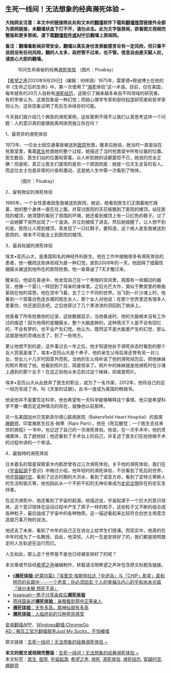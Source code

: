  <h2>生死一线间！无法想象的经典濒死体验 ~</h2> <p class="notice"><b>大陆网友注意：本文中的链接除此处和文末的<a href="https://github.com/bannedbook/fanqiang" >翻墙</a>软件下载和<a href="https://github.com/killgcd/justmysocks/blob/master/README.md">翻墙推荐</a>链接外全部为禁网链接，未翻墙状态下打不开，请勿点击。此为文字版禁闻，欲看图文视频完整版和更多禁闻，请下载<a href="https://github.com/bannedbook/fanqiang">翻墙软件或APP</a>后翻墙上禁闻网。</p><p>备注：翻墙看新闻非常安全，翻墙以真实身份发表敏感言论有一定风险，但只看不说则没有任何风险，翻的人太多，政府管不过来，也不管。信息自由是天赋人权，请放心大胆的翻墙。</b></p>  <div class="entry"> <figure> <p><figcaption>叩问生命奥秘的经典<a href="https://www.bannedbook.org/bnews/tag/%e6%bf%92%e6%ad%bb%e4%bd%93%e9%aa%8c/" class="st_tag internal_tag" rel="tag" title="标签 濒死体验 下的日志">濒死体验</a> （图片：Pixabay）</figcaption></figure> <p>【<span class='wp_keywordlink_affiliate'><a href="https://www.soundofhope.org" title="希望之声" target="_blank">希望之声</a></span>2020年9月29日】（编辑：何梓涵）1975年，雷蒙德•穆迪博士在他的书《生命之后的生命》中，第一次使用了“<a href="https://www.bannedbook.org/bnews/tag/%E6%BF%92%E6%AD%BB/" class="st_tag internal_tag" rel="tag" title="标签 濒死 下的日志">濒死</a>体验”这一术语。目前，仅在美国，每年就有约20万人自称有<a href="https://www.bannedbook.org/bnews/tag/%E6%BF%92%E6%AD%BB%E7%BB%8F%E5%8E%86/" class="st_tag internal_tag" rel="tag" title="标签 濒死经历 下的日志">濒死经历</a>，这吸引了越来越多来自不同领域的研究者。有的学者认为，这类现象是一种幻觉；而超心理学专家和部份<span class='wp_keywordlink'><a href="https://www.bannedbook.org/forum11/topic309.html" title="禁片：“科学”的棍子" target="_blank">科学</a></span>研究者和哲学家则认为，这些现象证明了死后生命续存的可能。</p> <p>今天我们就介绍几个典型的濒死案例，这些案例不得不让我们认真思考这样一个问题：人的意识真的能够脱离肉体而独立存在吗？</p> <p>1、最奇异的濒死体验</p> <p>1973年，一位女士因交通事故被送到<a href="https://www.bannedbook.org/bnews/tag/%E5%8C%BB%E9%99%A2/" class="st_tag internal_tag" rel="tag" title="标签 医院 下的日志">医院</a>抢救，醒来后她说，她当时一直是站在抢救室里，看着<a href="https://www.bannedbook.org/bnews/tag/%e5%8c%bb%e7%94%9f/" class="st_tag internal_tag" rel="tag" title="标签 医生 下的日志">医生</a>抢救她的整个过程，她描述了当时抢救室中所有仪器的位置、医生数目、医生们站的位置和穿着。众人听到她的话都震惊不已，她说的完全正确！但是呢，真正让医生们震惊的是另一个原因则是：她是一位天生全盲的盲人。而这位女士也是非常的兴奋和激动，这是她人生中第一次看到了物体。</p> <figure><figcaption>（图片：Pixabay）</figcaption></figure> <p>2、留有物证的濒死体验</p>  <p>1985年，一个女性患者因急救被送到医院，她说，她看到医生们正围着她忙碌着，她的整个身体一直在往上飘，并穿过医院的天花板飘到了医院的楼顶。站在医院的楼顶，她清楚的看到了周围的环境，她还看到楼顶上有一只红色的鞋子。过了一会她脚下突然出现了一个漩涡，并立刻被吸了进去，然后她就醒了。让人想不到的是，医院让人爬到楼顶，真发现了一只红鞋子。要知道，这个病人是急救被送到医院的，根本不可能会上到医院的楼顶。</p> <p>3、最具权威的濒死体验</p> <p>埃本•亚历山大，是美国知名的神经外科医生。他在工作中接触很多有濒死体验的患者，他一概把这些体验视为是一种幻觉。直到2008年的一天，他因得了细菌性髓膜炎被送到他所在的医院抢救。他一直昏迷了7天才醒过来。</p> <p>醒来后，他说在昏迷中，他发现自己在一个黑暗的空间里，周围有一些蠕动的器官，他像一个婴儿一样回到了母亲的身体里。之后光芒大作，类似于教堂里的歌曲萦绕在他的耳旁。他在空中飞着，去了三个不同的世界。当飞到一片沙滩上时，他看到一个穿着白色连衣裙的陌生女人，那个女人对他说：在那个世界里还有很多人爱着你，你还是回去吧。之后他穿过了几个黑漆漆的洞回到了病床上。</p> <p>他查看了所有抢救他的记录，这些数据显示，当他昏迷时，他的大脑根本没有工作过的痕迹！因为他得的是髓膜炎，整个大脑是肿的，这种情况下人是不会有回忆的，不会有梦的，也不会产生幻觉。他认为，既然这不是大脑里产生的幻觉，那么这就是他的灵魂出去了，到了一些地方。</p>  <p>更让他想不到的是，这件事过去一年之后，他才知道他处于濒死状态时看到的那个女人究竟是谁了。埃本•亚历山大是个养子，他的亲生父母后来还育有另一对儿女，但女儿十几岁时因意外而死。当他的生父母听说了他的濒死经历后，把他妹妹的照片寄给了他。他看到照片后，简直惊呆了。照片中的妹妹就是他濒死时在沙滩上遇到的那个女子！在这之前他从未见到过这个妹妹，抑或是照片。</p> <p></p> <p>埃本•亚历山大从此放弃了医生的职业，成为了一名作家，2012年，他将自己的这一经历写成了书，叫《天堂的证据》，此书一度成为美国的畅销书。</p> <p>他说他并不是要否定科学，他也希望有一天科学能够解释这个事情，他只是希望科学不要一概否定这种情况的存在，就像他以前那样。</p> <p>另一名美国加州贝克斯菲尔德心脏病医院（Bakersfield Heart Hospital）的首席<a href="https://www.bannedbook.org/bnews/tag/%E9%BA%BB%E9%86%89%E5%B8%88/" class="st_tag internal_tag" rel="tag" title="标签 麻醉师 下的日志">麻醉师</a>、印度裔医生拉吉‧帕蒂（Rajiv Parti），他在《死后醒觉：一个医生去往来世的旅程》一书中，也记述了自己的一次濒死体验。他说，在一次手术中，他的灵魂离体，去了趟地狱；他还看到了手术台上的自己，并复述了医生们在给他做手术的过程中讲的一个笑话。</p>  <p>4、最独特的濒死体验</p> <p>日本着名的彗星探索家木内鹤彦曾有过三次濒死体验。关于他的濒死体验，我们在《<a href="https://www.bannedbook.org/bnews/tag/%e5%ae%87%e5%ae%99%e8%b5%b7%e6%ba%90/" class="st_tag internal_tag" rel="tag" title="标签 宇宙起源 下的日志">宇宙起源</a>于意识》中做过介绍，他年轻时的濒死体验，不仅看到了死后的世界，他还<a href="https://www.bannedbook.org/bnews/tag/%E7%A9%BF%E8%B6%8A%E6%97%B6%E7%A9%BA/" class="st_tag internal_tag" rel="tag" title="标签 穿越时空 下的日志">穿越时空</a>，看到了远古时期的大洪水，看到了诺亚方舟，看到了亚特兰蒂斯人的生活和毁灭等，他也因此从一个不折不扣的无神论者成为<span class='wp_keywordlink'><a href="https://www.bannedbook.org/forum3/topic59.html" title="《揭开史前文明的面纱》(第二版)" target="_blank">史前文明</a></span>存在的忠实支持者。</p> <p></p> <p>在这次濒死中，他还看到了宇宙的起源。他描述说，宇宙起源于一个巨大的意识球体，这个意识球体在运动过程中产生了原子一样的粒子，这些粒子又不断的组合成各种粒子，最后组成了宇宙中的各种物质。这一描述看起来比较符合创世主用意念造就万事万物的说法。</p> <p>他还去了未来，看到了中年的自己正在讲台上给学生们授课。而现实中，他真的在中年时成为了一名教授。自此，他深信，人的一生是安排好了的，我们都是按照既定的人生轨迹在运行而已。</p>  <p>人生如此，那么这个世界是不是也已经被安排好了的呢？</p> <p>本文章或节目经<a href="https://www.bannedbook.org/bnews/tag/%e5%b8%8c%e6%9c%9b%e4%b9%8b%e5%a3%b0/" class="st_tag internal_tag" rel="tag" title="标签 希望之声 下的日志">希望之声</a>编辑制作，转载请注明希望之声并包含原文标题及链接。</p> <ul class='op-related-articles' title='相关阅读'> <li><a href='https://www.bannedbook.org/bnews/bannedvideo/20200914/1396132.html' target='_blank'>《<b>濒死体验</b>-好莱坞篇》「埃里克·埃斯特拉达「中途岛」与「CHIP」影星」柔和明亮的长廊中⋯⋯一个声音：你必须回去 个人的幸福与内心的平和尚未光临「缘分未解 想死不易」</a></li> <li><a href='https://www.bannedbook.org/bnews/worldnews/usa/20200429/1320769.html' target='_blank'>Issaquah一男子分享染疫后<b>濒死体验</b></a></li> <li><a href='https://www.bannedbook.org/bnews/lishi/20200121/1262229.html' target='_blank'>蒋纬国亲述<b>濒死体验</b>：亲眼看到蒋中正等亲人</a></li> <li><a href='https://www.bannedbook.org/bnews/aomi/life/20191121/1227644.html' target='_blank'><b>濒死体验</b>：天有多高，那神仙就有多高</a></li> <li><a href='https://www.bannedbook.org/bnews/lifebaike/20191110/1220779.html' target='_blank'><b>濒死体验</b>：人临终前的12种奇异感受</a></li> </ul> <p class="texttj"> <a href="https://github.com/bannedbook/fanqiang/wiki/%E7%A6%81%E9%97%BB%E7%BD%91%E5%AE%89%E5%8D%93%E7%BF%BB%E5%A2%99%E6%96%B0%E9%97%BBAPP" target="_blank">安卓翻墙APP</a>、<a href="https://github.com/bannedbook/fanqiang/wiki/Chrome%E4%B8%80%E9%94%AE%E7%BF%BB%E5%A2%99%E5%8C%85" target="_blank">Windows翻墙:ChromeGo</a><br/> <a href="https://github.com/killgcd/justmysocks/blob/master/README.md" target="_blank">AD：搬瓦工官方翻墙服务Just My Socks，不怕被墙</a> </p><p>原文链接：<a class="src_link"  href="https://www.soundofhope.org/post/427129" target="_blank">生死一线间！无法想象的经典濒死体验 ~</a></p><a name='sharetosocial'></a>       <div><b>本文的图文或视频完整版</b>：<a href='https://www.bannedbook.org/bnews/comments/20200930/1405559.html'>生死一线间！无法想象的经典濒死体验 ~</a></div>  </div><!--END ENTRY--> <div class="postfooter"> <div>本文标签：<a href="https://www.bannedbook.org/bnews/tag/%e5%8c%bb%e7%94%9f/" rel="tag">医生</a>, <a href="https://www.bannedbook.org/bnews/tag/%E5%8C%BB%E9%99%A2/" rel="tag">医院</a>, <a href="https://www.bannedbook.org/bnews/tag/%e5%ae%87%e5%ae%99%e8%b5%b7%e6%ba%90/" rel="tag">宇宙起源</a>, <a href="https://www.bannedbook.org/bnews/tag/%e5%b8%8c%e6%9c%9b%e4%b9%8b%e5%a3%b0/" rel="tag">希望之声</a>, <a href="https://www.bannedbook.org/bnews/tag/%E6%BF%92%E6%AD%BB/" rel="tag">濒死</a>, <a href="https://www.bannedbook.org/bnews/tag/%e6%bf%92%e6%ad%bb%e4%bd%93%e9%aa%8c/" rel="tag">濒死体验</a>, <a href="https://www.bannedbook.org/bnews/tag/%E6%BF%92%E6%AD%BB%E7%BB%8F%E5%8E%86/" rel="tag">濒死经历</a>, <a href="https://www.bannedbook.org/bnews/tag/%E7%A9%BF%E8%B6%8A%E6%97%B6%E7%A9%BA/" rel="tag">穿越时空</a>, <a href="https://www.bannedbook.org/bnews/tag/%E9%BA%BB%E9%86%89%E5%B8%88/" rel="tag">麻醉师</a></div>  </div><!--END POSTFOOTER--> 